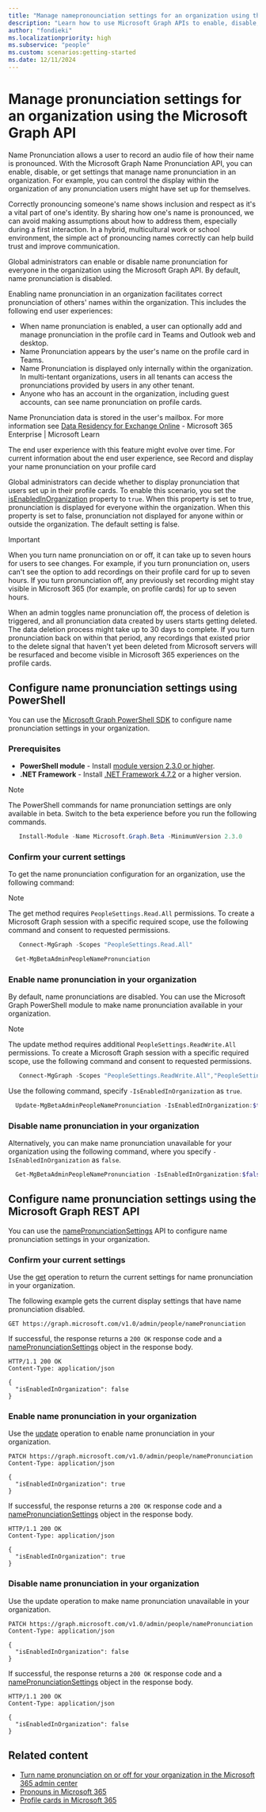 ```yaml
---
title: "Manage namepronounciation settings for an organization using the Microsoft Graph API"
description: "Learn how to use Microsoft Graph APIs to enable, disable, or get settings that manage name pronunciation in an organization."
author: "fondieki"
ms.localizationpriority: high
ms.subservice: "people"
ms.custom: scenarios:getting-started
ms.date: 12/11/2024
---
```


# Manage pronunciation settings for an organization using the Microsoft Graph API

Name Pronunciation allows a user to record an audio file of how their name is pronounced. With the Microsoft Graph Name Pronunciation API, you can enable, disable, or get settings that manage name pronunciation in an organization. For example, you can control the display within the organization of any pronunciation users might have set up for themselves. 

Correctly pronouncing someone's name shows inclusion and respect as it's a vital part of one's identity. By sharing how one's name is pronounced, we can avoid making assumptions about how to address them, especially during a first interaction. In a hybrid, multicultural work or school environment, the simple act of pronouncing names correctly can help build trust and improve communication. 

Global administrators can enable or disable name pronunciation for everyone in the organization using the Microsoft Graph API. By default, name pronunciation is disabled. 

Enabling name pronunciation in an organization facilitates correct pronunciation of others' names within the organization. This includes the following end user experiences: 

- When name pronunciation is enabled, a user can optionally add and manage pronunciation in the profile card in Teams and Outlook web and desktop. 
- Name Pronunciation appears by the user's name on the profile card in Teams. 
- Name Pronunciation is displayed only internally within the organization. In multi-tentant organizations, users in all tenants can access the pronunciations provided by users in any other tenant. 
- Anyone who has an account in the organization, including guest accounts, can see name pronunciation on profile cards. 

Name Pronunciation data is stored in the user's mailbox. For more information see [Data Residency for Exchange Online](https://learn.microsoft.com/en-us/microsoft-365/enterprise/m365-dr-workload-exo?view=o365-worldwide#how-can-i-determine-customer-data-location) - Microsoft 365 Enterprise | Microsoft Learn 

The end user experience with this feature might evolve over time. For current information about the end user experience, see Record and display your name pronunciation on your profile card 

Global administrators can decide whether to display pronunciation that users set up in their profile cards. To enable this scenario, you set the [isEnabledInOrganization](https://learn.microsoft.com/en-us/graph/api/resources/namepronunciationsettings?view=graph-rest-beta) property to `true`. When this property is set to true, pronunciation is displayed for everyone within the organization. When this property is set to false, pronunciation not displayed for anyone within or outside the organization. The default setting is false.

> [!IMPORTANT]
> When you turn name pronunciation on or off, it can take up to seven hours for users to see changes. For example, if you turn pronunciation on, users can't see the option to add recordings on their profile card for up to seven hours. If you turn pronunciation off, any previously set recording might stay visible in Microsoft 365 (for example, on profile cards) for up to seven hours. 
>
> When an admin toggles name pronunciation off, the process of deletion is triggered, and all pronunciation data created by users starts getting deleted. The data deletion process might take up to 30 days to complete. If you turn pronunciation back on within that period, any recordings that existed prior to the delete signal that haven't yet been deleted from Microsoft servers will be resurfaced and become visible in Microsoft 365 experiences on the profile cards.

## Configure name pronunciation settings using PowerShell

You can use the [Microsoft Graph PowerShell SDK](/powershell/microsoftgraph/installation) to configure name pronunciation settings in your organization.

### Prerequisites

- **PowerShell module** - Install [module version 2.3.0 or higher](https://www.powershellgallery.com/packages/Microsoft.Graph).
- **.NET Framework** - Install [.NET Framework 4.7.2](https://dotnet.microsoft.com/download/dotnet-framework) or a higher version.

> [!NOTE]
> The PowerShell commands for name pronunciation settings are only available in beta. Switch to the beta experience before you run the following commands.
>
> ```powershell
>    Install-Module -Name Microsoft.Graph.Beta -MinimumVersion 2.3.0
> ```

### Confirm your current settings

To get the name pronunciation configuration for an organization, use the following command:

> [!NOTE]
> The get method requires `PeopleSettings.Read.All` permissions. To create a Microsoft Graph session with a specific required scope, use the following command and consent to requested permissions.
>
> ```powershell
>    Connect-MgGraph -Scopes "PeopleSettings.Read.All"
>

```powershell
  Get-MgBetaAdminPeopleNamePronunciation 
```

### Enable name pronunciation in your organization

By default, name pronunciations are disabled. You can use the Microsoft Graph PowerShell module to make name pronunciation available in your organization.

> [!NOTE]
> The update method requires additional `PeopleSettings.ReadWrite.All` permissions. To create a Microsoft Graph session with a specific required scope, use the following command and consent to requested permissions.
>
> ```powershell
>    Connect-MgGraph -Scopes "PeopleSettings.ReadWrite.All","PeopleSettings.Read.All"
> ```

Use the following command, specify `-IsEnabledInOrganization` as `true`.

```powershell
  Update-MgBetaAdminPeopleNamePronunciation -IsEnabledInOrganization:$true
```

### Disable name pronunciation in your organization

Alternatively, you can make name pronunciation unavailable for your organization using the following command, where you specify `-IsEnabledInOrganization` as `false`.

```powershell
  Get-MgBetaAdminPeopleNamePronunciation -IsEnabledInOrganization:$false
```

## Configure name pronunciation settings using the Microsoft Graph REST API

You can use the [namePronunciationSettings](/graph/api/resources/namepronunciationsettings?view=graph-rest-beta&preserve-view=true) API to configure name pronunciation settings in your organization.

### Confirm your current settings

Use the [get](/graph/api/namepronunciationsettings-get?view=graph-rest-beta&preserve-view=true) operation to return the current settings for name pronunciation in your organization.

The following example gets the current display settings that have name pronunciation disabled.

``` http
GET https://graph.microsoft.com/v1.0/admin/people/namePronunciation
```

If successful, the response returns a `200 OK` response code and a [namePronunciationSettings](/graph/api/namepronunciationsettings-get?view=graph-rest-beta&preserve-view=true) object in the response body.

``` http
HTTP/1.1 200 OK
Content-Type: application/json

{
  "isEnabledInOrganization": false
}
```

### Enable name pronunciation in your organization

Use the [update](/graph/api/namepronunciationsettings-update?view=graph-rest-beta&preserve-view=true) operation to enable name pronunciation in your organization.

``` http
PATCH https://graph.microsoft.com/v1.0/admin/people/namePronunciation
Content-Type: application/json

{
  "isEnabledInOrganization": true
}
```

If successful, the response returns a `200 OK` response code and a [namePronunciationSettings](/graph/api/resources/namepronunciationsettings?view=graph-rest-beta&preserve-view=true) object in the response body.

``` http
HTTP/1.1 200 OK
Content-Type: application/json

{
  "isEnabledInOrganization": true
}
```

### Disable name pronunciation in your organization

Use the update operation to make name pronunciation unavailable in your organization.

``` http
PATCH https://graph.microsoft.com/v1.0/admin/people/namePronunciation
Content-Type: application/json

{
  "isEnabledInOrganization": false
}
```

If successful, the response returns a `200 OK` response code and a [namePronunciationSettings](/graph/api/resources/namepronunciationsettings?view=graph-rest-beta&preserve-view=true) object in the response body.

``` http
HTTP/1.1 200 OK
Content-Type: application/json

{
  "isEnabledInOrganization": false
}
```

## Related content

- [Turn name pronunciation on or off for your organization in the Microsoft 365 admin center](/microsoft-365/admin/add-users/turn-pronouns-on-or-off)
- [Pronouns in Microsoft 365](https://support.microsoft.com/topic/232c3bfb-a947-4310-86db-b22d63663d85)
- [Profile cards in Microsoft 365](https://support.microsoft.com/en-us/office/profile-cards-in-microsoft-365-e80f931f-5fc4-4a59-ba6e-c1e35a85b501)
